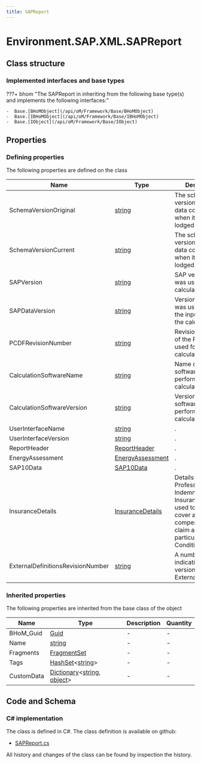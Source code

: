 ```yaml
---
title: SAPReport
---
```


# Environment.SAP.XML.SAPReport



## Class structure

### Implemented interfaces and base types

???+ bhom "The SAPReport in inheriting from the following base type(s) and implements the following interfaces:"

    -  Base.[BHoMObject](/api/oM/Framework/Base/BHoMObject)
    -  Base.[IBHoMObject](/api/oM/Framework/Base/IBHoMObject)
    -  Base.[IObject](/api/oM/Framework/Base/IObject)


## Properties



### Defining properties

The following properties are defined on the class

| Name             | Type             | Description      | Quantity         |
|------------------|------------------|------------------|------------------|
| SchemaVersionOriginal | [string](https://learn.microsoft.com/en-us/dotnet/api/System.String?view=netstandard-2.0) | The schema version that the data conformed to when it was lodged. | - |
| SchemaVersionCurrent | [string](https://learn.microsoft.com/en-us/dotnet/api/System.String?view=netstandard-2.0) | The schema version that the data conformed to when it was lodged. | - |
| SAPVersion | [string](https://learn.microsoft.com/en-us/dotnet/api/System.String?view=netstandard-2.0) | SAP version that was used for the calculation. | - |
| SAPDataVersion | [string](https://learn.microsoft.com/en-us/dotnet/api/System.String?view=netstandard-2.0) | Version of SAP that was used to define the input data for the calculation. | - |
| PCDFRevisionNumber | [string](https://learn.microsoft.com/en-us/dotnet/api/System.String?view=netstandard-2.0) | Revision Number of the PCDF file used for the calculations. | - |
| CalculationSoftwareName | [string](https://learn.microsoft.com/en-us/dotnet/api/System.String?view=netstandard-2.0) | Name of the software used to perform the SAP calculation. | - |
| CalculationSoftwareVersion | [string](https://learn.microsoft.com/en-us/dotnet/api/System.String?view=netstandard-2.0) | Version of the software used to perform the SAP calculation. | - |
| UserInterfaceName | [string](https://learn.microsoft.com/en-us/dotnet/api/System.String?view=netstandard-2.0) | . | - |
| UserInterfaceVersion | [string](https://learn.microsoft.com/en-us/dotnet/api/System.String?view=netstandard-2.0) | . | - |
| ReportHeader | [ReportHeader](/api/oM/Adapter/Environment/SAP/XML/ReportHeader) | . | - |
| EnergyAssessment | [EnergyAssessment](/api/oM/Adapter/Environment/SAP/XML/EnergyAssessment) | . | - |
| SAP10Data | [SAP10Data](/api/oM/Adapter/Environment/SAP/XML/SAP10Data) | . | - |
| InsuranceDetails | [InsuranceDetails](/api/oM/Adapter/Environment/SAP/XML/InsuranceDetails) | Details of the Professional Indemnity Insurance policy used to provide cover against a compensation claim against any particular Home Condition Report. | - |
| ExternalDefinitionsRevisionNumber | [string](https://learn.microsoft.com/en-us/dotnet/api/System.String?view=netstandard-2.0) | A number indicating the version of related ExternalDefinitions. | - |


### Inherited properties
The following properties are inherited from the base class of the object

| Name             | Type             | Description      | Quantity         |
|------------------|------------------|------------------|------------------|
| BHoM_Guid | [Guid](https://learn.microsoft.com/en-us/dotnet/api/System.Guid?view=netstandard-2.0) | - | - |
| Name | [string](https://learn.microsoft.com/en-us/dotnet/api/System.String?view=netstandard-2.0) | - | - |
| Fragments | [FragmentSet](/api/oM/Framework/Base/FragmentSet) | - | - |
| Tags | [HashSet](https://learn.microsoft.com/en-us/dotnet/api/System.Collections.Generic.HashSet-1?view=netstandard-2.0)&lt;[string](https://learn.microsoft.com/en-us/dotnet/api/System.String?view=netstandard-2.0)&gt; | - | - |
| CustomData | [Dictionary](https://learn.microsoft.com/en-us/dotnet/api/System.Collections.Generic.Dictionary-2?view=netstandard-2.0)&lt;[string](https://learn.microsoft.com/en-us/dotnet/api/System.String?view=netstandard-2.0), [object](https://learn.microsoft.com/en-us/dotnet/api/System.Object?view=netstandard-2.0)&gt; | - | - |


## Code and Schema

### C# implementation

The class is defined in C#. The class definition is available on github:

- [SAPReport.cs](https://github.com/BHoM/SAP_Toolkit/blob/develop/SAP_oM/XML/SAPReport.cs)

All history and changes of the class can be found by inspection the history.

